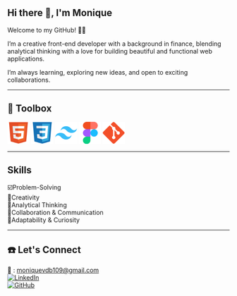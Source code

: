 ## Hi there 👋, I'm Monique

Welcome to my GitHub! 👩‍💻

I’m a creative front-end developer with a background in finance, blending analytical thinking with a love for building beautiful and functional web applications.

I’m always learning, exploring new ideas, and open to exciting collaborations.

- - -

## 🧰 Toolbox

<img src="https://github.com/devicons/devicon/blob/master/icons/html5/html5-original.svg" alt="HTML 5 Logo" width="50" height="50"> <img src="https://github.com/devicons/devicon/blob/master/icons/css3/css3-original.svg" alt="CSS 3 Logo" width="50" height="50"> <img src="https://github.com/devicons/devicon/blob/master/icons/tailwindcss/tailwindcss-original.svg" alt="Tailwind Logo" width="50" height="50"> <img src="https://github.com/devicons/devicon/blob/master/icons/figma/figma-original.svg" alt="Figma Logo" width="50" height="50"> <img src="https://github.com/devicons/devicon/blob/master/icons/git/git-original.svg" alt="Git Logo" width="50" height="50">

- - - 

## Skills

☑️Problem-Solving  
🎨Creativity  
🧮Analytical Thinking  
🤝Collaboration & Communication  
🧐Adaptability & Curiosity  

- - -

## ☎️ Let's Connect
📧 : moniquevdb109@gmail.com  
[![LinkedIn](https://img.shields.io/badge/LinkedIn-Connect-blue)](http://linkedin.com/in/monique-van-den-berg)  
[![GitHub](https://img.shields.io/badge/GitHub-Profile-black?logo=github)](https://github.com/Moniquevdb109)









